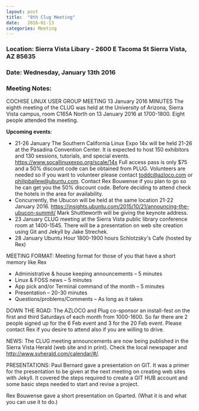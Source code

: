 ```yaml
---
layout: post
title:  "8th Clug Meeting"
date:   2016-01-13
categories: Meeting
---
```

### Location: Sierra Vista Libary - 2600 E Tacoma St Sierra Vista, AZ 85635

### Date: Wednesday, January 13th 2016

### Meeting Notes:
COCHISE LINUX USER GROUP MEETING 13 January 2016 MINUTES
The eighth meeting of the CLUG was held at the University of Arizona, Sierra Vista campus, room C165A North on 13 January 2016 at 1700-1800.  Eight people attended the meeting.
  
**Upcoming events**:

* 21-26 January The Southern California Linux Expo 14x will be held 21-26 at the Pasadina Convention Center. It is expected to host 150 exhibitors and 130 sessions, tutorials, and special events. https://www.socallinuxexpo.org/scale/14x Full access pass is only $75 and a 50% discount code can be obtained from PLUG. Volunteers are needed so if you want to volunteer please contact toddc@azloco.com or philipballew@ubuntu.com.  Contact Rex Bouwense if you plan to go so he can get you the 50% discount code.  Before deciding to attend check the hotels in the area for availability.
* Concurrently, the Ubucon will be held at the same location 21-22 January 2016. https://insights.ubuntu.com/2015/10/21/announcing-the-ubucon-summit/ Mark Shuttleworth will be giving the keynote address.
* 23 January CLUG meeting at the Sierra Vista public library conference room at 1400-1545.  There will be a presentation on web site creation using Git and Jekyll by Jake Strechek.
* 28 January Ubuntu Hour 1800-1900 hours  Schlotzsky's Cafe (hosted by Rex)
  
MEETING FORMAT:
Meeting format for those of you that have a short memory like Rex

* Administrative & house keeping announcements – 5 minutes
* Linux & FOSS news – 5 minutes
* App pick and/or Terminal command of the month – 5 minutes
* Presentation – 20-30 minutes
* Questions/problems/Comments – As long as it takes
  
DOWN THE ROAD:
The AZLOCO and Plug co-sponsor an install-fest on the first and third Saturdays of each month from 1000-1600.  So far there are 2 people signed up for the 6 Feb event and 3 for the 20 Feb event.  Please contact Rex if you desire to attend also if you are willing to drive.
  
NEWS:
The CLUG meeting announcements are now being published in the Sierra Vista Herald (web site and in print).  Check the local newspaper and http://www.svherald.com/calendar/#/.

PRESENTATIONS:
Paul Bernard gave a presentation on GIT.  It was a primer for the presentation to be given at the next meeting on creating web sites with Jekyll. It covered the steps required to create a GIT HUB account and some basic steps needed to start and revise a project.

Rex Bouwense gave a short presentation on Gparted. (What it is and what you can use it to do.)
